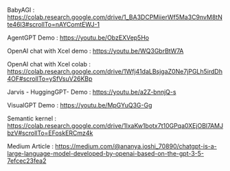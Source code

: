 
BabyAGI : https://colab.research.google.com/drive/1_BA3DCPMiierWf5Ma3C9nvM8tNte46l3#scrollTo=nAYComtEWJ-1

AgentGPT Demo  : https://youtu.be/ObzEXVep5Ho

OpenAI chat with Xcel demo : https://youtu.be/WQ3GbrBtW7A

OpenAI chat with Xcel colab : https://colab.research.google.com/drive/1Wfj41daLBsjgaZ0Ne7jPGLh5irdDh4OF#scrollTo=ySfVsuV26KBp

Jarvis - HuggingGPT- Demo : https://youtu.be/a2Z-bnnjQ-s

VisualGPT Demo : https://youtu.be/MpGYuQ3G-Gg

Semantic kernel : https://colab.research.google.com/drive/1lxaKw1botx7t10GPqa0XEjOBl7AMJbzV#scrollTo=EFoskERCmz4k

Medium Article : https://medium.com/@ananya.joshi_70890/chatgpt-is-a-large-language-model-developed-by-openai-based-on-the-gpt-3-5-7efcec23fea2

